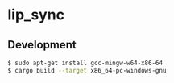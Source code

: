 # lip_sync

## Development

```sh
$ sudo apt-get install gcc-mingw-w64-x86-64
$ cargo build --target x86_64-pc-windows-gnu
```